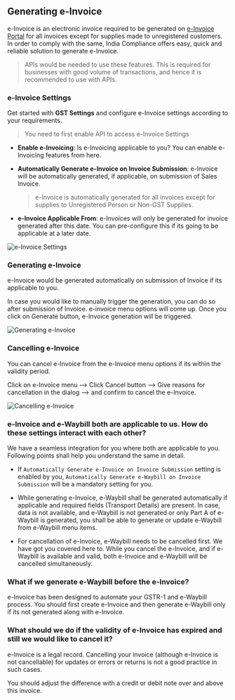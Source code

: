 ## Generating e-Invoice

e-Invoice is an electronic invoice required to be generated on [e-Invoice Portal](https://einvoice1.gst.gov.in/) for all invoices except for supplies made to unregistered customers. In order to comply with the same, India Compliance offers easy, quick and reliable solution to generate e-Invoice.

> APIs would be needed to use these features. This is required for businesses with good volume of transactions, and hence it is recommended to use with APIs.

### e-Invoice Settings

Get started with **GST Settings** and configure e-Invoice settings according to your requirements.

> You need to first enable API to access e-Invoice Settings

*   **Enable e-Invoicing**: Is e-Invoicing applicable to you? You can enable e-Invoicing features from here.
    
*   **Automatically Generate e-Invoice on Invoice Submission**: e-Invoice will be automatically generated, if applicable, on submission of Sales Invoice.
    
    > e-Invoice is automatically generated for all invoices except for supplies to Unregistered Person or Non-GST Supplies.
    
*   **e-Invoice Applicable From**: e-Invoices will only be generated for invoice generated after this date. You can pre-configure this if its going to be applicable at a later date.
    

![e-Invoice Settings](https://docs.erpnext.com/files/e_invoice_settings.png)

### Generating e-Invoice

e-Invoice would be generated automatically on submission of Invoice if its applicable to you.

In case you would like to manually trigger the generation, you can do so after submission of Invoice. e-invoice menu options will come up. Once you click on Generate button, e-Invoice generation will be triggered.

![Generating e-Invoice](https://docs.erpnext.com/files/generating_e_invoice.gif)

### Cancelling e-Invoice

You can cancel e-Invoice from the e-Invoice menu options if its within the validity period.

Click on e-Invoice menu --> Click Cancel button --> Give reasons for cancellation in the dialog --> and confirm to cancel the e-Invoice.

![Cancelling e-Invoice](https://docs.erpnext.com/files/cancelling_e_invoice.gif)

### e-Invoice and e-Waybill both are applicable to us. How do these settings interact with each other?

We have a seamless integration for you where both are applicable to you. Following points shall help you understand the same in detail.

*   If `Automatically Generate e-Invoice on Invoice Submission` setting is enabled by you, `Automatically Generate e-Waybill on Invoice Submission` will be a mandatory setting for you.
    
*   While generating e-Invoice, e-Waybill shall be generated automatically if applicable and required fields (Transport Details) are present. In case, data is not available, and e-Waybill is not generated or only Part A of e-Waybill is generated, you shall be able to generate or update e-Waybill from e-Waybill menu items.
    
*   For cancellation of e-Invoice, e-Waybill needs to be cancelled first. We have got you covered here to. While you cancel the e-Invoice, and if e-Waybill is available and valid, both e-Invoice and e-Waybill will be cancelled simultaneously.
    

### What if we generate e-Waybill before the e-Invoice?

e-Invoice has been designed to automate your GSTR-1 and e-Waybill process. You should first create e-Invoice and then generate e-Waybill only if its not generated along with e-Invoice.

### What should we do if the validity of e-Invoice has expired and still we would like to cancel it?

e-Invoice is a legal record. Cancelling your invoice (although e-Invoice is not cancellable) for updates or errors or returns is not a good practice in such cases.

You should adjust the difference with a credit or debit note over and above this invoice.